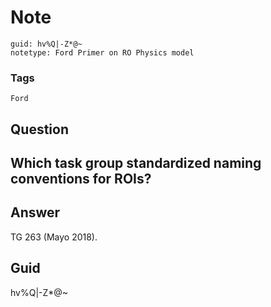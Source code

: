 # Note
```
guid: hv%Q|-Z*@~
notetype: Ford Primer on RO Physics model
```

### Tags
```
Ford
```

## Question
<h2>Which task group standardized naming conventions for ROIs?</h2>

## Answer
<section>
<p>TG 263 (Mayo 2018).</p>

</section>

## Guid
hv%Q|-Z*@~
